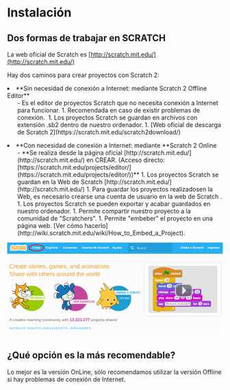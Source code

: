 
# Instalación

## Dos formas de trabajar en SCRATCH

La web oficial de Scratch es [http://scratch.mit.edu/](http://scratch.mit.edu/)

Hay dos caminos para crear proyectos con Scratch 2:

<li>**Sin necesidad de conexión a Internet: mediante Scratch 2 Offline Editor**
<ul>
- Es el editor de proyectos Scratch que no necesita conexión a Internet para funcionar.
1. Recomendada en caso de existir problemas de conexión. 
1. Los proyectos Scratch se guardan en archivos con extensión .sb2 dentro de nuestro ordenador.
1. [Web oficial de descarga de Scratch 2](https://scratch.mit.edu/scratch2download/)
</ul>
</li>

<li>**Con necesidad de conexión a Internet: mediante **Scratch 2 Online
<ul>
- **Se realiza desde la página oficial [http://scratch.mit.edu/](http://scratch.mit.edu/) en CREAR. (Acceso directo: [https://scratch.mit.edu/projects/editor/](https://scratch.mit.edu/projects/editor/))**
1. Los proyectos Scratch se guardan en la Web de Scratch [http://scratch.mit.edu/](http://scratch.mit.edu/)
1. Para guardar los proyectos realizadosen la Web, es necesario crearse una cuenta de usuario en la web de Scratch .
1. Los proyectos Scratch se pueden exportar y acabar guardados en nuestro ordenador.
1. Permite compartir nuestro proyecto a la comunidad de "Scratchers".
1. Permite "embeber" el proyecto en una página web. [Ver cómo hacerlo](http://wiki.scratch.mit.edu/wiki/How_to_Embed_a_Project).
</ul>
</li>

![](img/Seleccion_005.png)
## **¿Qué opción es la más recomendable?**

Lo mejor es la versión OnLine, sólo recomendamos utilizar la versión Offline si hay problemas de conexión de Internet.

